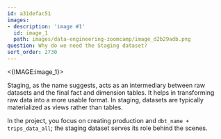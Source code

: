 ```yaml
---
id: a31defac51
images:
- description: 'image #1'
  id: image_1
  path: images/data-engineering-zoomcamp/image_d2b29adb.png
question: Why do we need the Staging dataset?
sort_order: 2730
---
```


<{IMAGE:image_1}>

Staging, as the name suggests, acts as an intermediary between raw datasets and the final fact and dimension tables. It helps in transforming raw data into a more usable format. In staging, datasets are typically materialized as views rather than tables.

In the project, you focus on creating production and `dbt_name + trips_data_all`; the staging dataset serves its role behind the scenes.
